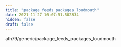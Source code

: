 ```yaml
---
title: "package_feeds_packages_loudmouth"
date: 2021-11-27 16:07:51.502334
hidden: false
draft: false
---
```


ath79/generic/package_feeds_packages_loudmouth

